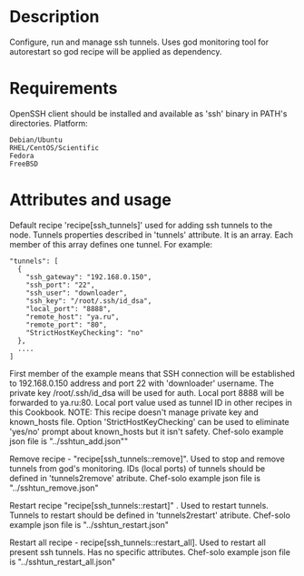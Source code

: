 Description
===========

Configure, run and manage ssh tunnels. Uses god monitoring tool for autorestart so god recipe will be applied as dependency.

Requirements
============

OpenSSH client should be installed and available as 'ssh' binary in PATH's directories.
Platform:

    Debian/Ubuntu
    RHEL/CentOS/Scientific
    Fedora
    FreeBSD


Attributes and usage
==========

Default recipe 'recipe[ssh_tunnels]' used for adding ssh tunnels to the node. Tunnels properties described in 'tunnels' attribute. It is an array. Each member of this array defines one tunnel.
For example:

	"tunnels": [
	  {
	    "ssh_gateway": "192.168.0.150",
	    "ssh_port": "22",
	    "ssh_user": "downloader",
	    "ssh_key": "/root/.ssh/id_dsa",
	    "local_port": "8888",
	    "remote_host": "ya.ru",
	    "remote_port": "80",
	    "StrictHostKeyChecking": "no"
	  },
	  ....
	]

First member of the example means that SSH connection will be established to 192.168.0.150 address and port 22 with  'downloader' username. The private key /root/.ssh/id_dsa will be used for auth. Local port 8888 will be forwarded to ya.ru:80. Local port value used as tunnel ID in other recipes in this Cookbook.
NOTE: This recipe doesn't manage private key and known_hosts file. Option 'StrictHostKeyChecking' can be used to eliminate 'yes/no' prompt about known_hosts but it isn't safety. Chef-solo example json file is "../sshtun_add.json""

Remove recipe - "recipe[ssh_tunnels::remove]". Used to stop and remove tunnels from god's monitoring. IDs (local ports) of tunnels should be defined in 'tunnels2remove' atribute. Chef-solo example json file is "../sshtun_remove.json"

Restart recipe "recipe[ssh_tunnels::restart]" . Used to restart tunnels.  Tunnels to restart should be defined in 'tunnels2restart' atribute. Chef-solo example json file is "../sshtun_restart.json"

Restart all recipe - recipe[ssh_tunnels::restart_all]. Used to restart all present ssh tunnels. Has no specific attributes. Chef-solo example json file is "../sshtun_restart_all.json"
